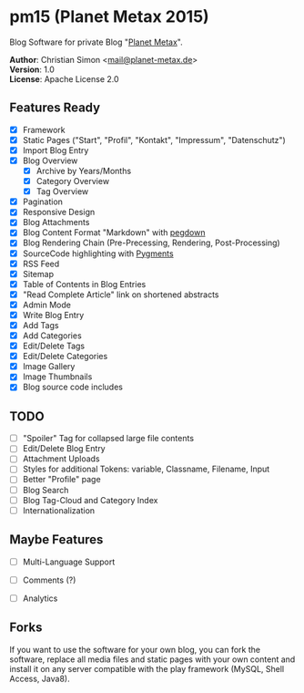 # pm15 (Planet Metax 2015)

Blog Software for private Blog "[Planet Metax](https://www.planet-metax.de)".

**Author**: Christian Simon <[mail@planet-metax.de](mailto:mail@planet-metax.de)>  
**Version**: 1.0  
**License**: Apache License 2.0


## Features Ready

* [x] Framework
* [x] Static Pages ("Start", "Profil", "Kontakt", "Impressum", "Datenschutz")
* [x] Import Blog Entry
* [x] Blog Overview
  * [x] Archive by Years/Months
  * [x] Category Overview
  * [x] Tag Overview
* [x] Pagination
* [x] Responsive Design
* [x] Blog Attachments
* [x] Blog Content Format "Markdown" with [pegdown](https://github.com/sirthias/pegdown)
* [x] Blog Rendering Chain (Pre-Precessing, Rendering, Post-Processing)
* [x] SourceCode highlighting with [Pygments](http://pygments.org)
* [x] RSS Feed
* [x] Sitemap
* [x] Table of Contents in Blog Entries
* [x] "Read Complete Article" link on shortened abstracts
* [x] Admin Mode
* [x] Write Blog Entry
* [x] Add Tags
* [x] Add Categories
* [x] Edit/Delete Tags
* [x] Edit/Delete Categories
* [x] Image Gallery
* [x] Image Thumbnails
* [x] Blog source code includes

## TODO

* [ ] "Spoiler" Tag for collapsed large file contents
* [ ] Edit/Delete Blog Entry
* [ ] Attachment Uploads
* [ ] Styles for additional Tokens: variable, Classname, Filename, Input
* [ ] Better "Profile" page
* [ ] Blog Search
* [ ] Blog Tag-Cloud and Category Index
* [ ] Internationalization

## Maybe Features

* [ ] Multi-Language Support
* [ ] Comments (?)
* [ ] Analytics


## Forks

If you want to use the software for your own blog, you can fork the software, replace all
media files and static pages with your own content and install it on any server compatible
with the play framework (MySQL, Shell Access, Java8).

